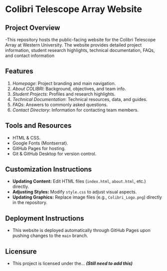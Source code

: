 # **Colibri Telescope Array Website** #

## **Project Overview** ##
 -This repository hosts the public-facing website for the Colibri Telescope Array at Western University. 
 The website provides detailed project information, student research highlights, technical documentation, FAQs, and contact information

## **Features** ##
 1) _Homepage_: Project branding and main navigation.
 2) _About COLIBRI_: Background, objectives, and team info.
 3) _Student Projects_: Profiles and research highlights.
 4) _Technical Documentation_: Technical resources, data, and guides.
 5) _FAQs_: Answers to commonly asked questions.
 6) _Contact Directory_: Information for contacting team members.

## **Tools and Resources** ##
 - HTML & CSS.
 - Google Fonts (Montserrat).
 - GitHub Pages for hosting.
 - Git & GitHub Desktop for version control.

## **Customization Instructions** ##
 - **Updating Content:** Edit HTML files (`index.html`, `about.html`, etc.) directly.
 - **Adjusting Styles:** Modify `style.css` to adjust visual aspects.
 - **Updating Graphics:** Replace image files (e.g., `Colibri_Logo.png`) directly in the repository.

## **Deployment Instructions** ##
 - This website is deployed automatically through GitHub Pages upon pushing changes to the `main` branch.

## **Licensure** ##
 - This project is licensed under the... _**(Still need to add this)**_
